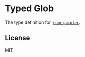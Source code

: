 # Typed Glob

The type definition for [`json-pointer`](https://github.com/manuelstofer/json-pointer).

## License

MIT
